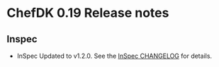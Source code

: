 # ChefDK 0.19 Release notes

## Inspec
* InSpec Updated to v1.2.0. See the [InSpec CHANGELOG](https://github.com/chef/inspec/tree/v1.2.0) for details.
